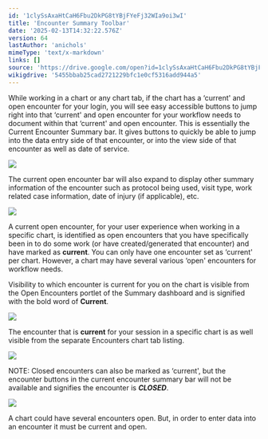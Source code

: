 ```yaml
---
id: '1clySsAxaHtCaH6Fbu2DkPG8tYBjFYeFj32WIa9oi3wI'
title: 'Encounter Summary Toolbar'
date: '2025-02-13T14:32:22.576Z'
version: 64
lastAuthor: 'anichols'
mimeType: 'text/x-markdown'
links: []
source: 'https://drive.google.com/open?id=1clySsAxaHtCaH6Fbu2DkPG8tYBjFYeFj32WIa9oi3wI'
wikigdrive: '5455bbab25cad2721229bfc1e0cf5316add944a5'
---
```

While working in a chart or any chart tab, if the chart has a ‘current' and open encounter for your login, you will see easy accessible buttons to jump right into that ‘current' and open encounter for your workflow needs to document within that ‘current' and open encounter.  This is essentially the Current Encounter Summary bar.  It gives buttons to quickly be able to jump into the data entry side of that encounter, or into the view side of that encounter as well as date of service.

![](../encounter-summary-toolbar.assets/047b58be5840d654143d9ecd8cf921d9.png)

The current open encounter bar will also expand to display other summary information of the encounter such as protocol being used, visit type, work related case information, date of injury  (if applicable), etc.

![](../encounter-summary-toolbar.assets/6c80e88ce6c3dad0e56ec13db83ac5a5.png)

A current open encounter, for your user experience when working in a specific chart, is identified as open encounters that you have specifically been in to do some work (or have created/generated that encounter) and have marked as **current**.   You can only have one encounter set as ‘current' per chart.  However, a chart may have several various ‘open' encounters for workflow needs.

Visibility to which encounter is current for you on the chart is visible from the Open Encounters portlet of the Summary dashboard and is signified with the bold word of **Current**.

![](../encounter-summary-toolbar.assets/7f84041cbb4d426e0865ac6d126af370.png)

The encounter that is **current** for your session in a specific chart is as well visible from the separate Encounters chart tab listing.

![](../encounter-summary-toolbar.assets/5f9a295e56037bd9c7f43728ebd1a906.png)

NOTE: Closed encounters can also be marked as ‘current', but the encounter buttons in the current encounter summary bar will not be available and signifies the encounter is ***CLOSED***.

![](../encounter-summary-toolbar.assets/0116121a10b9b841d465d7b451c6d23c.png)

A chart could have several encounters open. But, in order to enter data into an encounter it must be current and open.
